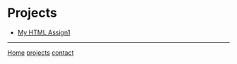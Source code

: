 # Projects

- [My HTML Assign1](https://github.com/fish1219705/ChangeOct3)


----

[Home](/markdown-portfolio/)
[projects](projects)
[contact](contact)